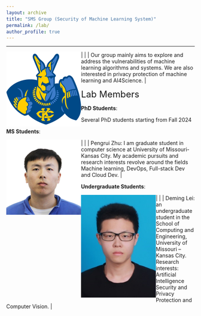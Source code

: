 ```yaml
---
layout: archive
title: "SMS Group (Security of Machine Learning System)"
permalink: /lab/
author_profile: true
---
```


---

<style>
td, th {
   border: none!important;
}
</style>


| <img align="left" src="../images/umkc.png" alt="UMKC"  width="200"/> | | Our group mainly aims to explore and address the vulnerabilities of machine learning algorithms and systems. We are also interested in privacy protection of machine learning and AI4Science.
|



<font size="5"> Lab Members </font>
<!-- ====== -->

<!-- [Rakib Ul Haque](https://scholar.google.com/citations?user=Le-WWW0AAAAJ&hl=en) received his M.S. degree from University of Chinese Academy of Sciences. He will join SecMLSys as a Ph.D. student. in Spring 2024. He has published several papers on the topic of security and privacy. -->

**PhD Students**: 

Several PhD students starting from Fall 2024



**MS Students**:

| <img align="left" src="../images/pengrui.jpg" alt="Pengrui"  width="200"/> | | Pengrui Zhu: I am graduate student in computer science at University of Missouri-Kansas City.  My academic pursuits and research interests revolve around the fields Machine learning, DevOps, Full-stack Dev and Cloud Dev.
|



**Undergraduate Students**:

| <img align="left" src="../images/Deming.jpg" alt="Deming"  width="200"/> | | Deming Lei: an undergraduate student in the School of Computing and Engineering, University of Missouri – Kansas City. Research interests: Artificial Intelligence Security and Privacy Protection and Computer Vision.
|







